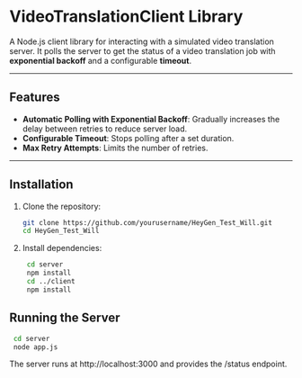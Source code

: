 # VideoTranslationClient Library

A Node.js client library for interacting with a simulated video translation server. It polls the server to get the status of a video translation job with **exponential backoff** and a configurable **timeout**.

---

## Features
- **Automatic Polling with Exponential Backoff**: Gradually increases the delay between retries to reduce server load.
- **Configurable Timeout**: Stops polling after a set duration.
- **Max Retry Attempts**: Limits the number of retries.

---

## Installation

1. Clone the repository:
   ```bash
   git clone https://github.com/yourusername/HeyGen_Test_Will.git
   cd HeyGen_Test_Will
   ```
   
2. Install dependencies:
   ```bash
    cd server
    npm install
    cd ../client
    npm install
   ```
## Running the Server
   ```bash
    cd server
    node app.js
   ```
The server runs at http://localhost:3000 and provides the /status endpoint.